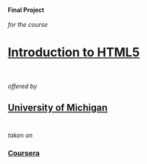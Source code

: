**Final Project**<br><br>
*for the course*<br>
# **[Introduction to HTML5](https://www.online.umich.edu/courses/introduction-to-html5/)**<br><br>
*offered by*<br>
## **[University of Michigan](https://umich.edu/)**<br><br>
*taken on*<br>
### **[Coursera](https://www.coursera.org/learn/html)**<br><br>
